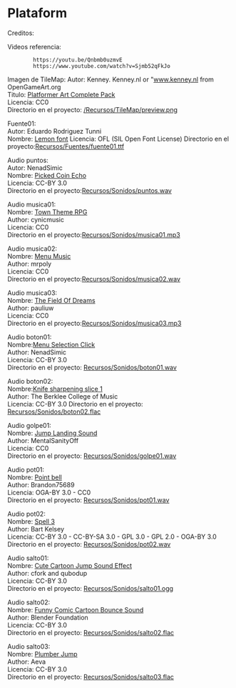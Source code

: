  
# Plataform


Creditos:

Videos referencia:

            https://youtu.be/Qnbmb0uzmvE
            https://www.youtube.com/watch?v=Sjmb52qFkJo

Imagen de TileMap:
            Autor: Kenney. Kenney.nl or "www.kenney.nl from OpenGameArt.org      
            Titulo: [Platformer Art Complete Pack](https://opengameart.org/content/platformer-art-complete-pack-often-updated)       
            Licencia: CC0     
            Directorio en el proyecto: [/Recursos/TileMap/preview.png](https://github.com/juanantoniogit/Plataform/blob/main/Recursos/TileMap/preview.png)    
	    
	    
Fuente01:    
	Autor: Eduardo Rodriguez Tunni    
	Nombre: [Lemon font](https://fontlibrary.org/en/font/lemon)
	Licencia: OFL (SIL Open Font License)
	Directorio en el proyecto:[Recursos/Fuentes/fuente01.ttf](https://github.com/juanantoniogit/Plataform/blob/main/Recursos/Fuentes/fuente01.ttf)

Audio puntos:  
	Autor: NenadSimic  
        Nombre: [Picked Coin Echo](https://opengameart.org/content/picked-coin-echo)  
        Licencia: CC-BY 3.0  
        Directorio en el proyecto:[Recursos/Sonidos/puntos.wav  ](https://github.com/juanantoniogit/Plataform/blob/main/Recursos/Sonidos/puntos.wav)

Audio musica01:  
	Nombre: [Town Theme RPG](https://opengameart.org/content/town-theme-rpg)  
	Author: cynicmusic  
        Licencia: CC0  
	Directorio en el proyecto:[Recursos/Sonidos/musica01.mp3  ](https://github.com/juanantoniogit/Plataform/blob/main/Recursos/Sonidos/musica01.mp3)

Audio musica02:   
	Nombre: [Menu Music](https://opengameart.org/content/menu-music)  
	Author: mrpoly  
        Licencia: CC0  
	Directorio en el proyecto:[Recursos/Sonidos/musica02.wav  ](https://github.com/juanantoniogit/Plataform/blob/main/Recursos/Sonidos/musica03.mp3)

Audio musica03:  
	Nombre: [The Field Of Dreams](https://opengameart.org/content/the-field-of-dreams)  
	Author: pauliuw  
        Licencia: CC0  
	Directorio en el proyecto:[Recursos/Sonidos/musica03.mp3  ](https://github.com/juanantoniogit/Plataform/blob/main/Recursos/Sonidos/musica03.mp3)

Audio boton01:  
	Nombre:[Menu Selection Click](https://opengameart.org/content/menu-selection-click)  
	Author: NenadSimic  
        Licencia: CC-BY 3.0  
	Directorio en el proyecto: [Recursos/Sonidos/boton01.wav  ](https://github.com/juanantoniogit/Plataform/blob/main/Recursos/Sonidos/boton01.wav)

Audio boton02:  
	Nombre:[Knife sharpening slice 1](https://opengameart.org/content/menu-selection-click)  
	Author: The Berklee College of Music  
        Licencia: CC-BY 3.0 
	Directorio en el proyecto: [Recursos/Sonidos/boton02.flac  ](https://github.com/juanantoniogit/Plataform/blob/main/Recursos/Sonidos/boton02.flac)


Audio golpe01:  
	Nombre: [Jump Landing Sound](https://opengameart.org/content/jump-landing-sound)  
	Author: MentalSanityOff  
        Licencia: CC0  
	Directorio en el proyecto: [Recursos/Sonidos/golpe01.wav  ](https://github.com/juanantoniogit/Plataform/blob/main/Recursos/Sonidos/golpe01.wav)

Audio pot01:  
	Nombre: [Point bell](https://opengameart.org/content/point-bell)  
	Author: Brandon75689  
        Licencia: OGA-BY 3.0 - CC0  
	Directorio en el proyecto: [Recursos/Sonidos/pot01.wav  ](https://github.com/juanantoniogit/Plataform/blob/main/Recursos/Sonidos/pot01.wav)

Audio pot02:  
	Nombre: [Spell 3](https://opengameart.org/content/spell-3)  
	Author: Bart Kelsey  
        Licencia: CC-BY 3.0 - CC-BY-SA 3.0 - GPL 3.0 - GPL 2.0 - OGA-BY 3.0  
	Directorio en el proyecto: [Recursos/Sonidos/pot02.wav  ](https://github.com/juanantoniogit/Plataform/blob/main/Recursos/Sonidos/pot02.wav)

Audio salto01:  
	Nombre: [Cute Cartoon Jump Sound Effect](https://opengameart.org/content/cute-cartoon-jump-sound-effect)  
	Author: cfork and qubodup  
        Licencia: CC-BY 3.0  
	Directorio en el proyecto: [Recursos/Sonidos/salto01.ogg  ](https://github.com/juanantoniogit/Plataform/blob/main/Recursos/Sonidos/salto01.ogg)

Audio salto02:  
	Nombre: [Funny Comic Cartoon Bounce Sound](https://opengameart.org/content/funny-comic-cartoon-bounce-sound)  
	Author: Blender Foundation  
        Licencia: CC-BY 3.0  
	Directorio en el proyecto: [Recursos/Sonidos/salto02.flac  ](https://github.com/juanantoniogit/Plataform/blob/main/Recursos/Sonidos/salto02.flac)


Audio salto03:  
	Nombre: [Plumber Jump](https://opengameart.org/content/plumber-jump)  
	Author: Aeva  
        Licencia: CC-BY 3.0  
	Directorio en el proyecto: [Recursos/Sonidos/salto03.flac  ](https://github.com/juanantoniogit/Plataform/blob/main/Recursos/Sonidos/salto03.flac)




